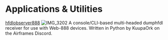 # Applications & Utilities

[hfdlobserver888](https://github.com/hfdl-observer/hfdlobserver888)
![IMG_3202](https://github.com/user-attachments/assets/48b919a2-1be2-42c9-a5f8-e3b440ac8300)
A console/CLI-based multi-headed dumphfdl receiver for use with Web-888 devices. Written in Python by KuupaOrk on the Airframes Discord.

